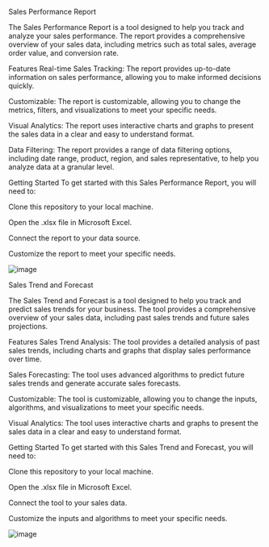 Sales Performance Report


The Sales Performance Report is a tool designed to help you track and analyze your sales performance. The report provides a comprehensive overview of your sales data, including metrics such as total sales, average order value, and conversion rate.

Features
Real-time Sales Tracking: The report provides up-to-date information on sales performance, allowing you to make informed decisions quickly.

Customizable: The report is customizable, allowing you to change the metrics, filters, and visualizations to meet your specific needs.

Visual Analytics: The report uses interactive charts and graphs to present the sales data in a clear and easy to understand format.

Data Filtering: The report provides a range of data filtering options, including date range, product, region, and sales representative, to help you analyze data at a granular level.

Getting Started
To get started with this Sales Performance Report, you will need to:

Clone this repository to your local machine.

Open the .xlsx file in Microsoft Excel.

Connect the report to your data source.

Customize the report to meet your specific needs.

![image](https://user-images.githubusercontent.com/98435615/218527079-885affef-bc89-4b51-8c03-273bdbdd1530.png)


Sales Trend and Forecast


The Sales Trend and Forecast is a tool designed to help you track and predict sales trends for your business. The tool provides a comprehensive overview of your sales data, including past sales trends and future sales projections.

Features
Sales Trend Analysis: The tool provides a detailed analysis of past sales trends, including charts and graphs that display sales performance over time.

Sales Forecasting: The tool uses advanced algorithms to predict future sales trends and generate accurate sales forecasts.

Customizable: The tool is customizable, allowing you to change the inputs, algorithms, and visualizations to meet your specific needs.

Visual Analytics: The tool uses interactive charts and graphs to present the sales data in a clear and easy to understand format.

Getting Started
To get started with this Sales Trend and Forecast, you will need to:

Clone this repository to your local machine.

Open the .xlsx file in Microsoft Excel.

Connect the tool to your sales data.

Customize the inputs and algorithms to meet your specific needs.

![image](https://user-images.githubusercontent.com/98435615/218527671-f395af5d-1eeb-418e-9fc4-c1510c686b0f.png)
